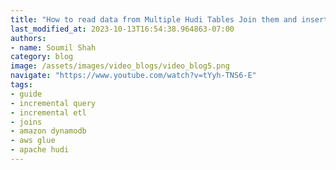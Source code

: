 ```yaml
---
title: "How to read data from Multiple Hudi Tables Join them and insert into DynamoDB with AWS Glue"
last_modified_at: 2023-10-13T16:54:38.964863-07:00
authors:
- name: Soumil Shah
category: blog
image: /assets/images/video_blogs/video_blog5.png
navigate: "https://www.youtube.com/watch?v=tYyh-TNS6-E"
tags:
- guide
- incremental query
- incremental etl
- joins
- amazon dynamodb
- aws glue
- apache hudi
---
```

